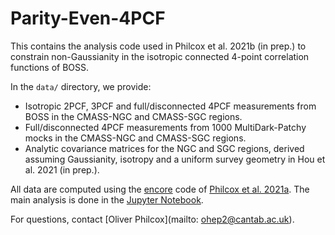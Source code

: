 # Parity-Even-4PCF

This contains the analysis code used in Philcox et al. 2021b (in prep.) to constrain non-Gaussianity in the isotropic connected 4-point correlation functions of BOSS.

In the ```data/``` directory, we provide:
- Isotropic 2PCF, 3PCF and full/disconnected 4PCF measurements from BOSS in the CMASS-NGC and CMASS-SGC regions.
- Full/disconnected 4PCF measurements from 1000 MultiDark-Patchy mocks in the CMASS-NGC and CMASS-SGC regions.
- Analytic covariance matrices for the NGC and SGC regions, derived assuming Gaussianity, isotropy and a uniform survey geometry in Hou et al. 2021 (in prep.).

All data are computed using the [encore](https://github.com/oliverphilcox/encore) code of [Philcox et al. 2021a](https://arxiv.org/abs/2105.08722). The main analysis is done in the [Jupyter Notebook](https://github.com/oliverphilcox/Parity-Even-4PCF/blob/main/BOSS%20Even-Parity%204PCFs.ipynb).

For questions, contact [Oliver Philcox](mailto: ohep2@cantab.ac.uk).
